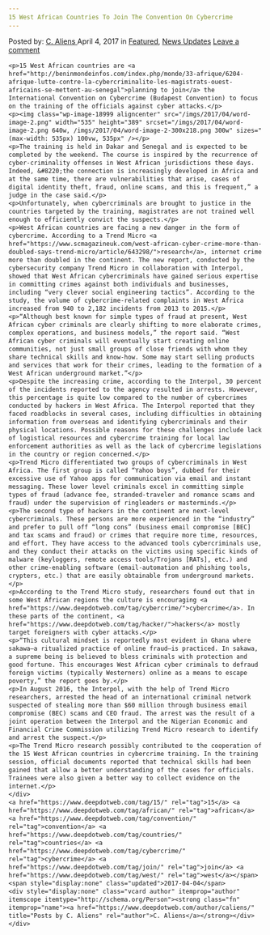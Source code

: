 ```yaml
---
15 West African Countries To Join The Convention On Cybercrime
---
```

<article class="post-listing post-18988 post type-post status-publish format-standard has-post-thumbnail hentry  tag-1886 tag-african tag-convention tag-countries tag-cybercrime tag-join tag-west">
    <div class="post-inner">
        <span>Posted by: <a href="https://www.deepdotweb.com/author/caliens/" title="">C. Aliens </a></span>
    <span>April 4, 2017</span>
    <span>in <a href="https://www.deepdotweb.com/category/deepdot-news/" rel="category tag">Featured</a>, <a href="https://www.deepdotweb.com/category/news-updates/" rel="category tag">News Updates</a></span>
    <span><a href="https://www.deepdotweb.com/2017/04/04/15-west-african-countries-join-convention-cybercrime/#respond">Leave a comment</a></span>
    </p>
    <div class="clear"></div>
    
    <p>15 West African countries are <a href="http://beninmondeinfos.com/index.php/monde/33-afrique/6204-afrique-lutte-contre-la-cybercriminalite-les-magistrats-ouest-africains-se-mettent-au-senegal">planning to join</a> the International Convention on Cybercrime (Budapest Convention) to focus on the training of the officials against cyber attacks.</p>
    <p><img class="wp-image-18999 aligncenter" src="/imgs/2017/04/word-image-2.png" width="535" height="389" srcset="/imgs/2017/04/word-image-2.png 640w, /imgs/2017/04/word-image-2-300x218.png 300w" sizes="(max-width: 535px) 100vw, 535px" /></p>
    <p>The training is held in Dakar and Senegal and is expected to be completed by the weekend. The course is inspired by the recurrence of cyber-criminality offenses in West African jurisdictions these days. Indeed, &#8220;the connection is increasingly developed in Africa and at the same time, there are vulnerabilities that arise, cases of digital identity theft, fraud, online scams, and this is frequent,” a judge in the case said.</p>
    <p>Unfortunately, when cybercriminals are brought to justice in the countries targeted by the training, magistrates are not trained well enough to efficiently convict the suspects.</p>
    <p>West African countries are facing a new danger in the form of cybercrime. According to a Trend Micro <a href="https://www.scmagazineuk.com/west-african-cyber-crime-more-than-doubled-says-trend-micro/article/643298/">research</a>, internet crime more than doubled in the continent. The new report, conducted by the cybersecurity company Trend Micro in collaboration with Interpol, showed that West African cybercriminals have gained serious expertise in committing crimes against both individuals and businesses, including “very clever social engineering tactics”. According to the study, the volume of cybercrime-related complaints in West Africa increased from 940 to 2,182 incidents from 2013 to 2015.</p>
    <p>“Although best known for simple types of fraud at present, West African cyber criminals are clearly shifting to more elaborate crimes, complex operations, and business models,” the report said. “West African cyber criminals will eventually start creating online communities, not just small groups of close friends with whom they share technical skills and know-how. Some may start selling products and services that work for their crimes, leading to the formation of a West African underground market.”</p>
    <p>Despite the increasing crime, according to the Interpol, 30 percent of the incidents reported to the agency resulted in arrests. However, this percentage is quite low compared to the number of cybercrimes conducted by hackers in West Africa. The Interpol reported that they faced roadblocks in several cases, including difficulties in obtaining information from overseas and identifying cybercriminals and their physical locations. Possible reasons for these challenges include lack of logistical resources and cybercrime training for local law enforcement authorities as well as the lack of cybercrime legislations in the country or region concerned.</p>
    <p>Trend Micro differentiated two groups of cybercriminals in West Africa. The first group is called “Yahoo boys”, dubbed for their excessive use of Yahoo apps for communication via email and instant messaging. These lower level criminals excel in committing simple types of fraud (advance fee, stranded-traveler and romance scams and fraud) under the supervision of ringleaders or masterminds.</p>
    <p>The second type of hackers in the continent are next-level cybercriminals. These persons are more experienced in the “industry” and prefer to pull off “long cons” (business email compromise [BEC] and tax scams and fraud) or crimes that require more time, resources, and effort. They have access to the advanced tools cybercriminals use, and they conduct their attacks on the victims using specific kinds of malware (keyloggers, remote access tools/Trojans [RATs], etc.) and other crime-enabling software (email-automation and phishing tools, crypters, etc.) that are easily obtainable from underground markets.</p>
    <p>According to the Trend Micro study, researchers found out that in some West African regions the culture is encouraging <a href="https://www.deepdotweb.com/tag/cybercrime/">cybercrime</a>. In these parts of the continent, <a href="https://www.deepdotweb.com/tag/hacker/">hackers</a> mostly target foreigners with cyber attacks.</p>
    <p>“This cultural mindset is reportedly most evident in Ghana where sakawa—a ritualized practice of online fraud—is practiced. In sakawa, a supreme being is believed to bless criminals with protection and good fortune. This encourages West African cyber criminals to defraud foreign victims (typically Westerners) online as a means to escape poverty,” the report goes by.</p>
    <p>In August 2016, the Interpol, with the help of Trend Micro researchers, arrested the head of an international criminal network suspected of stealing more than $60 million through business email compromise (BEC) scams and CEO fraud. The arrest was the result of a joint operation between the Interpol and the Nigerian Economic and Financial Crime Commission utilizing Trend Micro research to identify and arrest the suspect.</p>
    <p>The Trend Micro research possibly contributed to the cooperation of the 15 West African countries in cybercrime training. In the training session, official documents reported that technical skills had been gained that allow a better understanding of the cases for officials. Trainees were also given a better way to collect evidence on the internet.</p>
    </div>
    <a href="https://www.deepdotweb.com/tag/15/" rel="tag">15</a> <a href="https://www.deepdotweb.com/tag/african/" rel="tag">african</a> <a href="https://www.deepdotweb.com/tag/convention/" rel="tag">convention</a> <a href="https://www.deepdotweb.com/tag/countries/" rel="tag">countries</a> <a href="https://www.deepdotweb.com/tag/cybercrime/" rel="tag">cybercrime</a> <a href="https://www.deepdotweb.com/tag/join/" rel="tag">join</a> <a href="https://www.deepdotweb.com/tag/west/" rel="tag">west</a></span> <span style="display:none" class="updated">2017-04-04</span>
    <div style="display:none" class="vcard author" itemprop="author" itemscope itemtype="http://schema.org/Person"><strong class="fn" itemprop="name"><a href="https://www.deepdotweb.com/author/caliens/" title="Posts by C. Aliens" rel="author">C. Aliens</a></strong></div>
    </div>
</article>

